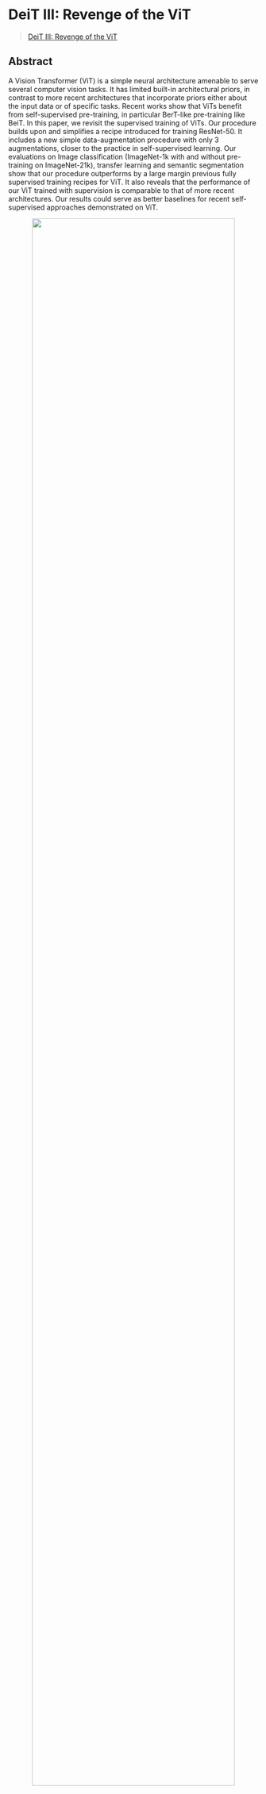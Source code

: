 # DeiT III: Revenge of the ViT

> [DeiT III: Revenge of the ViT](https://arxiv.org/abs/2204.07118)

<!-- [ALGORITHM] -->

## Abstract

A Vision Transformer (ViT) is a simple neural architecture amenable to serve several computer vision tasks. It has limited built-in architectural priors, in contrast to more recent architectures that incorporate priors either about the input data or of specific tasks. Recent works show that ViTs benefit from self-supervised pre-training, in particular BerT-like pre-training like BeiT. In this paper, we revisit the supervised training of ViTs. Our procedure builds upon and simplifies a recipe introduced for training ResNet-50. It includes a new simple data-augmentation procedure with only 3 augmentations, closer to the practice in self-supervised learning. Our evaluations on Image classification (ImageNet-1k with and without pre-training on ImageNet-21k), transfer learning and semantic segmentation show that our procedure outperforms by a large margin previous fully supervised training recipes for ViT. It also reveals that the performance of our ViT trained with supervision is comparable to that of more recent architectures. Our results could serve as better baselines for recent self-supervised approaches demonstrated on ViT.

<div align=center>
<img src="https://user-images.githubusercontent.com/24734142/192964480-46726469-21d9-4e45-a06a-87c6a57c3367.png" width="90%"/>
</div>

## How to use it?

<!-- [TABS-BEGIN] -->

**Predict image**

```python
from mmpretrain import inference_model

predict = inference_model('deit3-small-p16_3rdparty_in1k', 'demo/bird.JPEG')
print(predict['pred_class'])
print(predict['pred_score'])
```

**Use the model**

```python
import torch
from mmpretrain import get_model

model = get_model('deit3-small-p16_3rdparty_in1k', pretrained=True)
inputs = torch.rand(1, 3, 224, 224)
out = model(inputs)
print(type(out))
# To extract features.
feats = model.extract_feat(inputs)
print(type(feats))
```

**Test Command**

Prepare your dataset according to the [docs](https://mmpretrain.readthedocs.io/en/main/user_guides/dataset_prepare.html#prepare-dataset).

Test:

```shell
python tools/test.py configs/deit3/deit3-small-p16_64xb64_in1k.py https://download.openmmlab.com/mmclassification/v0/deit3/deit3-small-p16_3rdparty_in1k_20221008-0f7c70cf.pth
```

<!-- [TABS-END] -->

## Models and results

### Image Classification on ImageNet-1k

| Model                                             |   Pretrain   | Params (M) | Flops (G) | Top-1 (%) | Top-5 (%) |                     Config                     |                         Download                         |
| :------------------------------------------------ | :----------: | :--------: | :-------: | :-------: | :-------: | :--------------------------------------------: | :------------------------------------------------------: |
| `deit3-small-p16_3rdparty_in1k`\*                 | From scratch |   22.06    |   4.61    |   81.35   |   95.31   |    [config](deit3-small-p16_64xb64_in1k.py)    | [model](https://download.openmmlab.com/mmclassification/v0/deit3/deit3-small-p16_3rdparty_in1k_20221008-0f7c70cf.pth) |
| `deit3-small-p16_3rdparty_in1k-384px`\*           | From scratch |   22.21    |   15.52   |   83.43   |   96.68   | [config](deit3-small-p16_64xb64_in1k-384px.py) | [model](https://download.openmmlab.com/mmclassification/v0/deit3/deit3-small-p16_3rdparty_in1k-384px_20221008-a2c1a0c7.pth) |
| `deit3-small-p16_in21k-pre_3rdparty_in1k`\*       | ImageNet-21k |   22.06    |   4.61    |   83.06   |   96.77   |    [config](deit3-small-p16_64xb64_in1k.py)    | [model](https://download.openmmlab.com/mmclassification/v0/deit3/deit3-small-p16_in21k-pre_3rdparty_in1k_20221009-dcd90827.pth) |
| `deit3-small-p16_in21k-pre_3rdparty_in1k-384px`\* | ImageNet-21k |   22.21    |   15.52   |   84.84   |   97.48   | [config](deit3-small-p16_64xb64_in1k-384px.py) | [model](https://download.openmmlab.com/mmclassification/v0/deit3/deit3-small-p16_in21k-pre_3rdparty_in1k-384px_20221009-de116dd7.pth) |
| `deit3-medium-p16_3rdparty_in1k`\*                | From scratch |   38.85    |   8.00    |   82.99   |   96.22   |   [config](deit3-medium-p16_64xb64_in1k.py)    | [model](https://download.openmmlab.com/mmclassification/v0/deit3/deit3-medium-p16_3rdparty_in1k_20221008-3b21284d.pth) |
| `deit3-medium-p16_in21k-pre_3rdparty_in1k`\*      | ImageNet-21k |   38.85    |   8.00    |   84.56   |   97.19   |   [config](deit3-medium-p16_64xb64_in1k.py)    | [model](https://download.openmmlab.com/mmclassification/v0/deit3/deit3-medium-p16_in21k-pre_3rdparty_in1k_20221009-472f11e2.pth) |
| `deit3-base-p16_3rdparty_in1k`\*                  | From scratch |   86.59    |   17.58   |   83.80   |   96.55   |    [config](deit3-base-p16_64xb64_in1k.py)     | [model](https://download.openmmlab.com/mmclassification/v0/deit3/deit3-base-p16_3rdparty_in1k_20221008-60b8c8bf.pth) |
| `deit3-base-p16_3rdparty_in1k-384px`\*            | From scratch |   86.88    |   55.54   |   85.08   |   97.25   | [config](deit3-base-p16_64xb32_in1k-384px.py)  | [model](https://download.openmmlab.com/mmclassification/v0/deit3/deit3-base-p16_3rdparty_in1k-384px_20221009-e19e36d4.pth) |
| `deit3-base-p16_in21k-pre_3rdparty_in1k`\*        | ImageNet-21k |   86.59    |   17.58   |   85.70   |   97.75   |    [config](deit3-base-p16_64xb64_in1k.py)     | [model](https://download.openmmlab.com/mmclassification/v0/deit3/deit3-base-p16_in21k-pre_3rdparty_in1k_20221009-87983ca1.pth) |
| `deit3-base-p16_in21k-pre_3rdparty_in1k-384px`\*  | ImageNet-21k |   86.88    |   55.54   |   86.73   |   98.11   | [config](deit3-base-p16_64xb32_in1k-384px.py)  | [model](https://download.openmmlab.com/mmclassification/v0/deit3/deit3-base-p16_in21k-pre_3rdparty_in1k-384px_20221009-5e4e37b9.pth) |
| `deit3-large-p16_3rdparty_in1k`\*                 | From scratch |   304.37   |   61.60   |   84.87   |   97.01   |    [config](deit3-large-p16_64xb64_in1k.py)    | [model](https://download.openmmlab.com/mmclassification/v0/deit3/deit3-large-p16_3rdparty_in1k_20221009-03b427ea.pth) |
| `deit3-large-p16_3rdparty_in1k-384px`\*           | From scratch |   304.76   |  191.21   |   85.82   |   97.60   | [config](deit3-large-p16_64xb16_in1k-384px.py) | [model](https://download.openmmlab.com/mmclassification/v0/deit3/deit3-large-p16_3rdparty_in1k-384px_20221009-4317ce62.pth) |
| `deit3-large-p16_in21k-pre_3rdparty_in1k`\*       | ImageNet-21k |   304.37   |   61.60   |   86.97   |   98.24   |    [config](deit3-large-p16_64xb64_in1k.py)    | [model](https://download.openmmlab.com/mmclassification/v0/deit3/deit3-large-p16_in21k-pre_3rdparty_in1k_20221009-d8d27084.pth) |
| `deit3-large-p16_in21k-pre_3rdparty_in1k-384px`\* | ImageNet-21k |   304.76   |  191.21   |   87.73   |   98.51   | [config](deit3-large-p16_64xb16_in1k-384px.py) | [model](https://download.openmmlab.com/mmclassification/v0/deit3/deit3-large-p16_in21k-pre_3rdparty_in1k-384px_20221009-75fea03f.pth) |
| `deit3-huge-p14_3rdparty_in1k`\*                  | From scratch |   632.13   |  167.40   |   85.21   |   97.36   |    [config](deit3-huge-p14_64xb32_in1k.py)     | [model](https://download.openmmlab.com/mmclassification/v0/deit3/deit3-huge-p14_3rdparty_in1k_20221009-e107bcb7.pth) |
| `deit3-huge-p14_in21k-pre_3rdparty_in1k`\*        | ImageNet-21k |   632.13   |  167.40   |   87.19   |   98.26   |    [config](deit3-huge-p14_64xb32_in1k.py)     | [model](https://download.openmmlab.com/mmclassification/v0/deit3/deit3-huge-p14_in21k-pre_3rdparty_in1k_20221009-19b8a535.pth) |

*Models with * are converted from the [official repo](https://github.com/facebookresearch/deit/blob/main/models_v2.py#L171). The config files of these models are only for inference. We haven't reprodcue the training results.*

## Citation

```bibtex
@article{Touvron2022DeiTIR,
  title={DeiT III: Revenge of the ViT},
  author={Hugo Touvron and Matthieu Cord and Herve Jegou},
  journal={arXiv preprint arXiv:2204.07118},
  year={2022},
}
```
